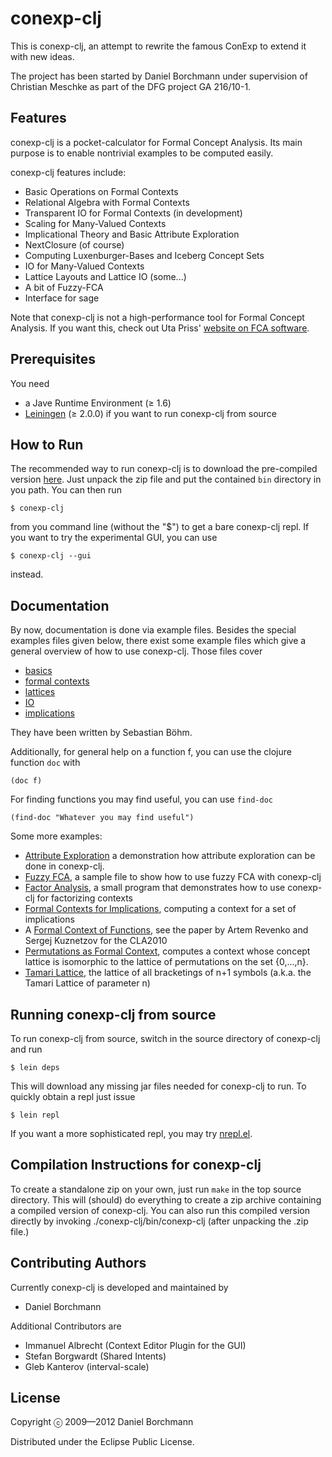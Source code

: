 conexp-clj
==========

This is conexp-clj, an attempt to rewrite the famous ConExp to extend it with
new ideas.

The project has been started by Daniel Borchmann under supervision of Christian
Meschke as part of the DFG project GA 216/10-1.


Features
--------

conexp-clj is a pocket-calculator for Formal Concept Analysis.  Its main purpose is to
enable nontrivial examples to be computed easily.

conexp-clj features include:

* Basic Operations on Formal Contexts
* Relational Algebra with Formal Contexts
* Transparent IO for Formal Contexts (in development)
* Scaling for Many-Valued Contexts
* Implicational Theory and Basic Attribute Exploration
* NextClosure (of course)
* Computing Luxenburger-Bases and Iceberg Concept Sets
* IO for Many-Valued Contexts
* Lattice Layouts and Lattice IO (some...)
* A bit of Fuzzy-FCA
* Interface for sage

Note that conexp-clj is not a high-performance tool for Formal Concept Analysis.  If you
want this, check out Uta Priss'
[website on FCA software](http://www.fcahome.org.uk/fcasoftware.html).


Prerequisites
-------------

You need

* a Jave Runtime Environment (≥ 1.6)
* [Leiningen](http://github.com/technomancy/leiningen) (≥ 2.0.0) if you want to run
  conexp-clj from source


How to Run
----------

The recommended way to run conexp-clj is to download the pre-compiled version
[here](https://github.com/exot/conexp-clj/downloads).  Just unpack the zip file and put
the contained `bin` directory in you path.  You can then run

    $ conexp-clj
    
from you command line (without the "$") to get a bare conexp-clj repl.  If you want to try
the experimental GUI, you can use

    $ conexp-clj --gui
    
instead.


Documentation
-------------

By now, documentation is done via example files. Besides the special examples files given below,
there exist some example files which give a general overview of how to use conexp-clj. Those files
cover

 * [basics](https://github.com/exot/conexp-clj/blob/master/doc/examples/01-basics.clj)
 * [formal contexts](https://github.com/exot/conexp-clj/blob/master/doc/examples/02-contexts.clj)
 * [lattices](https://github.com/exot/conexp-clj/blob/master/doc/examples/03-lattices.clj)
 * [IO](https://github.com/exot/conexp-clj/blob/master/doc/examples/04-io.clj)
 * [implications](https://github.com/exot/conexp-clj/blob/master/doc/examples/05-implications.clj)

They have been written by Sebastian Böhm.

Additionally, for general help on a function f, you can use the clojure function `doc` with

~~~
(doc f)
~~~

For finding functions you may find useful, you can use `find-doc`

~~~
(find-doc "Whatever you may find useful")
~~~

Some more examples:

 * [Attribute Exploration](https://github.com/exot/conexp-clj/blob/master/doc/examples/exploration.clj)
   a demonstration how attribute exploration can be done in conexp-clj.
 * [Fuzzy FCA](https://github.com/exot/conexp-clj/blob/master/doc/examples/fuzzy.clj),
   a sample file to show how to use fuzzy FCA with conexp-clj
 * [Factor Analysis](https://github.com/exot/conexp-clj/blob/master/doc/examples/factor-analysis.clj),
   a small program that demonstrates how to use conexp-clj for factorizing contexts
 * [Formal Contexts for Implications](https://github.com/exot/conexp-clj/blob/master/doc/examples/implication-closure.clj),
   computing a context for a set of implications
 * A
   [Formal Context of Functions](https://github.com/exot/conexp-clj/blob/master/doc/examples/function-context.clj),
   see the paper by Artem Revenko and Sergej Kuznetzov for the CLA2010
 * [Permutations as Formal Context](https://github.com/exot/conexp-clj/blob/master/doc/examples/permutation-context.clj),
   computes a context whose concept lattice is isomorphic to the lattice of permutations on the set
   \{0,...,n\}.
 * [Tamari Lattice](https://github.com/exot/conexp-clj/blob/master/doc/examples/tamari-lattice.clj),
   the lattice of all bracketings of n+1 symbols (a.k.a. the Tamari Lattice of parameter n)


Running conexp-clj from source
------------------------------

To run conexp-clj from source, switch in the source directory of conexp-clj and run

    $ lein deps

This will download any missing jar files needed for conexp-clj to run.  To quickly obtain
a repl just issue

    $ lein repl

If you want a more sophisticated repl, you may try
[nrepl.el](http://github.com/kingtim/nrepl.el).


Compilation Instructions for conexp-clj
---------------------------------------

To create a standalone zip on your own, just run `make` in the top source directory. This
will (should) do everything to create a zip archive containing a compiled version of
conexp-clj. You can also run this compiled version directly by invoking
./conexp-clj/bin/conexp-clj (after unpacking the .zip file.)


Contributing Authors
--------------------

Currently conexp-clj is developed and maintained by

  * Daniel Borchmann

Additional Contributors are

  * Immanuel Albrecht (Context Editor Plugin for the GUI)
  * Stefan Borgwardt  (Shared Intents)
  * Gleb Kanterov (interval-scale)

License
-------

Copyright ⓒ 2009—2012 Daniel Borchmann

Distributed under the Eclipse Public License.
